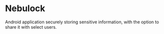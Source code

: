 # Nebulock
Android application securely storing sensitive information, with the option to share it with select users.
